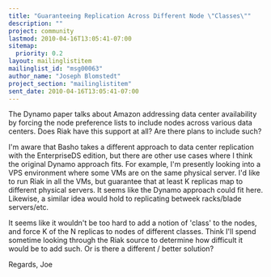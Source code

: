 ```yaml
---
title: "Guaranteeing Replication Across Different Node \"Classes\""
description: ""
project: community
lastmod: 2010-04-16T13:05:41-07:00
sitemap:
  priority: 0.2
layout: mailinglistitem
mailinglist_id: "msg00063"
author_name: "Joseph Blomstedt"
project_section: "mailinglistitem"
sent_date: 2010-04-16T13:05:41-07:00
---
```



The Dynamo paper talks about Amazon addressing data center
availability by forcing the node preference lists to include nodes
across various data centers. Does Riak have this support at all? Are
there plans to include such?

I'm aware that Basho takes a different approach to data center
replication with the EnterpriseDS edition, but there are other use
cases where I think the original Dynamo approach fits. For example,
I'm presently looking into a VPS environment where some VMs are on the
same physical server. I'd like to run Riak in all the VMs, but
guarantee that at least K replicas map to different physical servers.
It seems like the Dynamo approach could fit here. Likewise, a similar
idea would hold to replicating betweek racks/blade servers/etc.

It seems like it wouldn't be too hard to add a notion of 'class' to
the nodes, and force K of the N replicas to nodes of different
classes. Think I'll spend sometime looking through the Riak source to
determine how difficult it would be to add such. Or is there a
different / better solution?

Regards,
Joe

